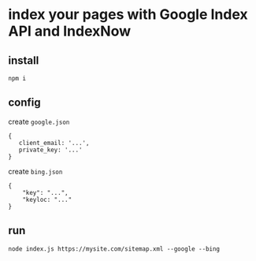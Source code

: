 # index your pages with Google Index API and IndexNow

## install

```
npm i
```

## config


create `google.json`

```
{
   client_email: '...',
   private_key: '...'
}

```

create `bing.json`


```
{
    "key": "...",
    "keyloc: "..."
}
```

## run


```
node index.js https://mysite.com/sitemap.xml --google --bing
```

